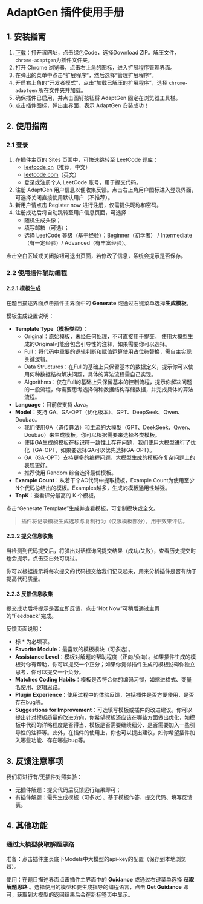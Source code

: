 # AdaptGen 插件使用手册

## 1. 安装指南

1. [下载](https://github.com/excuse2020/AdaptGen-crx)：打开该网址，点击绿色Code，选择Download ZIP。解压文件，`chrome-adaptgen`为插件文件夹。
2. 打开 Chrome 浏览器，点击右上角的图标，进入扩展程序管理界面。
3. 在弹出的菜单中点击“扩展程序”，然后选择“管理扩展程序”。
4. 开启右上角的“开发者模式”，点击“加载已解压的扩展程序”，选择 `chrome-adaptgen` 所在文件夹并加载。
5. 确保插件已启用，并点击图钉按钮将 AdaptGen 固定在浏览器工具栏。
6. 点击插件图标，弹出主界面，表示 AdaptGen 安装成功！

## 2. 使用指南

### 2.1 登录

1. 在插件主页的 Sites 页面中，可快速跳转至 LeetCode 题库：
   - [leetcode.cn](https://leetcode.cn/)（推荐，中文）
   - [leetcode.com](https://leetcode.com/)（英文）
   -  登录或注册个人 LeetCode 账号，用于提交代码。
2. 注册 AdaptGen 用户信息以便收集反馈。点击右上角用户图标进入登录界面，可选择关闭直接使用默认用户（不推荐）。
3. 新用户请点击 Register now 进行注册，仅需提供昵称和密码。
4. 注册成功后将自动跳转至用户信息页面，可选择：
   - 随机生成头像；
   - 填写邮箱（可选）；
   - 选择 LeetCode 等级（基于经验）：Beginner（初学者） / Intermediate （有一定经验）/ Advanced（有丰富经验）。

点击空白区域或关闭按钮可退出页面，若修改了信息，系统会提示是否保存。

### 2.2 使用插件辅助编程

#### 2.2.1 模板生成

在题目描述界面点击插件主界面中的 **Generate** 或通过右键菜单选择**生成模板**。

模板生成设置说明：

- **Template Type（模板类型）**：
  - Original：原始模板，未经任何处理，不可直接用于提交。 使用大模型生成的Original可能会包含引导性的注释，如果需要你可以选择。
  - Full：将代码中重要的逻辑判断和赋值运算使用占位符替换，需自主实现关键逻辑。
  - Data Structures：在Full的基础上只保留基本的数据定义，提示你可以使用何种数据结构解决问题，具体的算法流程需自己实现。
  - Algorithms：仅在Full的基础上只保留基本的控制流程，提示你解决问题的一般流程，你需要思考选择何种数据结构存储数据，并完成具体的算法流程。
- **Language**：目前仅支持 Java。
- **Model**：支持 GA、GA-OPT（优化版本）、GPT、DeepSeek、Qwen、Doubao。
  - 我们使用GA（遗传算法）和主流的大模型（GPT、DeekSeek、Qwen、Doubao）来生成模板。你可以根据需要来选择各类模板。
  - 使用GA生成的模板在标识符一致性上存在问题，我们使用大模型进行了优化（GA-OPT，如果要选择GA可以优先选择GA-OPT）。
  - GA（GA-OPT）支持更多的编程问题，大模型生成的模板在复杂问题上的表现更好。
  - 推荐使用 Random 综合选择最优模板。
- **Example Count**：从若干个AC代码中提取模板，Example Count为使用至少N个代码总结出的模板。Examples越多，生成的模板通用性越强。
- **TopK**：查看评分最高的 K 个模板。

点击“Generate Template”生成并查看模板，可复制模块或全文。

> 插件将记录模板生成选项与复制行为（仅限模板部分），用于效果评估。

#### 2.2.2 提交信息收集

当检测到代码提交后，将弹出对话框询问提交结果（成功/失败），查看历史提交时也会提示。点击空白处可跳过。

你可以根据提示将每次提交的代码提交给我们记录起来，用来分析插件是否有助于提高代码质量。

#### 2.2.3 反馈信息收集

提交成功后将提示是否立即反馈，点击“Not Now”可稍后通过主页的“Feedback”完成。

反馈页面说明：

- 标 * 为必填项。
- **Favorite Module**：最喜欢的模板模块（可多选）。
- **Assistance Level**：模板对解题的帮助程度（正向/负向）。如果插件生成的模板对你有帮助，你可以提交一个正分；如果你觉得插件生成的模板妨碍你独立思考，你可以提交一个负分。
- **Matches Coding Habits**：模板是否符合你的编码习惯，如缩进格式、变量名使用、逻辑思路。
- **Plugin Experience**：使用过程中的体验反馈，包括插件是否方便使用，是否存在bug等。
- **Suggestions for Improvement**：可选填写模板或插件的改进建议。你可以提出针对模板质量的改进方向，你希望模板还应该在哪些方面做出优化，如模板中代码的详略程度是否得当、模板是否需要继续细分、是否需要加入一些引导性的注释等。此外，在插件的使用上，你也可以提出建议，如你希望插件加入哪些功能、存在哪些bug等。

## 3. 反馈注意事项

我们将进行有/无插件对照实验：

- 无插件解题：提交代码后反馈运行结果即可；
- 有插件解题：需先生成模板（可多次）、基于模板作答、提交代码、填写反馈表。

## 4. 其他功能

### 通过大模型获取解题思路

准备：点击插件主页底下Models中大模型的api-key的配置（保存到本地浏览器）。

使用：在题目描述界面点击插件主界面中的 **Guidance** 或通过右键菜单选择 **获取解题思路** 。选择使用的模型和要生成指导的编程语言，点击 **Get Guidance** 即可，获取到大模型的返回结果后会在新标签页中显示。

